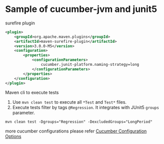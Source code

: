 # Sample of cucumber-jvm and junit5

surefire plugin
```xml
<plugin>
    <groupId>org.apache.maven.plugins</groupId>
    <artifactId>maven-surefire-plugin</artifactId>
    <version>3.0.0-M5</version>
    <configuration>
        <properties>
            <configurationParameters>
                cucumber.junit-platform.naming-strategy=long
            </configurationParameters>
        </properties>
    </configuration>
</plugin>
```
Maven cli to execute tests
1. Use ```mvn clean test``` to execute all ```*Test``` and ```Test*``` files.
2. Execute tests filter by tags ```@Regression```. It integrates with JUnit5 ```groups``` parameter.
```shell
mvn clean test -Dgroups="Regression" -DexcludedGroups="LongPeriod"
```

more cucumber configurations please refer [Cucumber Configuration Options](https://github.com/cucumber/cucumber-jvm/tree/main/cucumber-junit-platform-engine#configuration-options)

